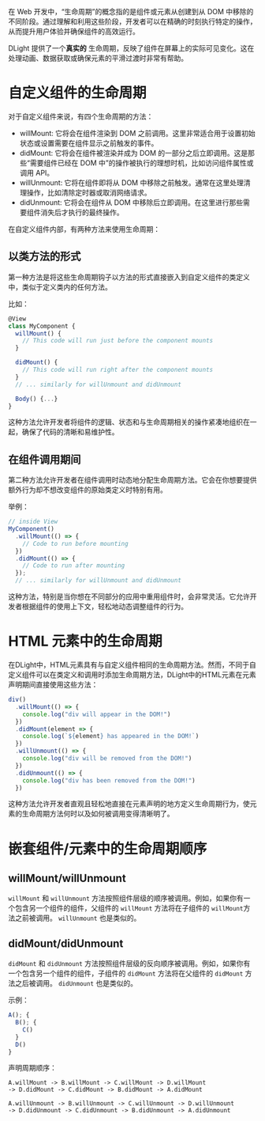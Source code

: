 在 Web 开发中，“生命周期”的概念指的是组件或元素从创建到从 DOM 中移除的不同阶段。通过理解和利用这些阶段，开发者可以在精确的时刻执行特定的操作，从而提升用户体验并确保组件的高效运行。

DLight 提供了一个**真实的** 生命周期，反映了组件在屏幕上的实际可见变化。这在处理动画、数据获取或确保元素的平滑过渡时非常有帮助。

# 自定义组件的生命周期

对于自定义组件来说，有四个生命周期的方法：

* willMount: 它将会在组件渲染到 DOM 之前调用。这里非常适合用于设置初始状态或设置需要在组件显示之前触发的事件。
* didMount: 它将会在组件被渲染并成为 DOM 的一部分之后立即调用。这是那些“需要组件已经在 DOM 中”的操作被执行的理想时机，比如访问组件属性或调用 API。
* willUnmount: 它将在组件即将从 DOM 中移除之前触发。通常在这里处理清理操作，比如清除定时器或取消网络请求。
* didUnmount: 它将会在组件从 DOM 中移除后立即调用。在这里进行那些需要组件消失后才执行的最终操作。

在自定义组件内部，有两种方法来使用生命周期：

## 以类方法的形式

第一种方法是将这些生命周期钩子以方法的形式直接嵌入到自定义组件的类定义中，类似于定义类内的任何方法。

比如：

```js
@View
class MyComponent {
  willMount() {
    // This code will run just before the component mounts
  }

  didMount() {
    // This code will run right after the component mounts
  }
  // ... similarly for willUnmount and didUnmount

  Body() {...}
}
```

这种方法允许开发者将组件的逻辑、状态和与生命周期相关的操作紧凑地组织在一起，确保了代码的清晰和易维护性。

## 在组件调用期间

第二种方法允许开发者在组件调用时动态地分配生命周期方法。它会在你想要提供额外行为却不想改变组件的原始类定义时特别有用。

举例：

```js
// inside View
MyComponent()
  .willMount(() => {
    // Code to run before mounting
  })
  .didMount(() => {
    // Code to run after mounting
  });
  // ... similarly for willUnmount and didUnmount
```

这种方法，特别是当你想在不同部分的应用中重用组件时，会非常灵活。它允许开发者根据组件的使用上下文，轻松地动态调整组件的行为。

# HTML 元素中的生命周期
在DLight中，HTML元素具有与自定义组件相同的生命周期方法。然而，不同于自定义组件可以在类定义和调用时添加生命周期方法，DLight中的HTML元素在元素声明期间直接使用这些方法：

```js
div()
  .willMount(() => {
    console.log("div will appear in the DOM!")
  })
  .didMount(element => {
    console.log(`${element} has appeared in the DOM!`)
  })
  .willUnmount(() => {
    console.log("div will be removed from the DOM!")
  })
  .didUnmount(() => {
    console.log("div has been removed from the DOM!")
  })
```
这种方法允许开发者直观且轻松地直接在元素声明的地方定义生命周期行为，使元素的生命周期方法何时以及如何被调用变得清晰明了。

# 嵌套组件/元素中的生命周期顺序
## willMount/willUnmount
 `willMount` 和 `willUnmount` 方法按照组件层级的顺序被调用。例如，如果你有一个包含另一个组件的组件，父组件的 `willMount` 方法将在子组件的 `willMount`方法之前被调用。 `willUnmount` 也是类似的。

## didMount/didUnmount
 `didMount` 和 `didUnmount` 方法按照组件层级的反向顺序被调用。例如，如果你有一个包含另一个组件的组件，子组件的 `didMount` 方法将在父组件的 `didMount` 方法之后被调用。 `didUnmount` 也是类似的。

示例：
```js
A(); {
  B(); {
    C()
  }
  D()
}
```
声明周期顺序：
```
A.willMount -> B.willMount -> C.willMount -> D.willMount 
-> D.didMount -> C.didMount -> B.didMount -> A.didMount

A.willUnmount -> B.willUnmount -> C.willUnmount -> D.willUnmount
-> D.didUnmount -> C.didUnmount -> B.didUnmount -> A.didUnmount
```
